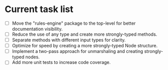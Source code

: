 # Current task list 

- [ ] Move the "rules-engine" package to the top-level for better documentation visibility.
- [ ] Reduce the use of any type and create more strongly-typed methods.
- [ ] Separate methods with different input types for clarity.
- [ ] Optimize for speed by creating a more strongly-typed Node structure.
- [ ] Implement a two-pass approach for unmarshaling and creating strongly-typed nodes.
- [ ] Add more unit tests to increase code coverage.